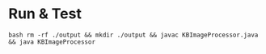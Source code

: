 # Run & Test
```bash rm -rf ./output && mkdir ./output && javac KBImageProcessor.java && java KBImageProcessor```

